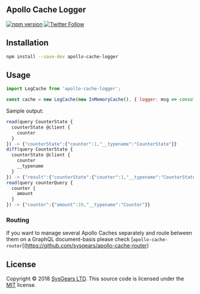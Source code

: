 ## Apollo Cache Logger

[![npm version](https://badge.fury.io/js/apollo-cache-logger.svg)](https://badge.fury.io/js/apollo-cache-logger)
[![Twitter Follow](https://img.shields.io/twitter/follow/sysgears.svg?style=social)](https://twitter.com/sysgears)

## Installation

```bash
npm install --save-dev apollo-cache-logger
```

## Usage
``` js
import LogCache from 'apollo-cache-logger';

const cache = new LogCache(new InMemoryCache(), { logger: msg => console.log(msg) });
```

Sample output:

``` js
read(query CounterState {
  counterState @client {
    counter
  }
}) -> {"counterState":{"counter":1,"__typename":"CounterState"}}
diff(query CounterState {
  counterState @client {
    counter
    __typename
  }
}) -> {"result":{"counterState":{"counter":1,"__typename":"CounterState"}},"complete":true}
read(query counterQuery {
  counter {
    amount
  }
}) -> {"counter":{"amount":19,"__typename":"Counter"}}
```
### Routing
If you want to manage several Apollo Caches separately and route between them on a GraphQL document-basis please check [`apollo-cache-router`[(https://github.com/sysgears/apollo-cache-router)

## License
Copyright © 2018 [SysGears LTD]. This source code is licensed under the [MIT] license.

[MIT]: LICENSE
[SysGears LTD]: http://sysgears.com
